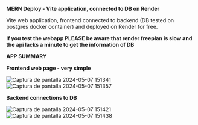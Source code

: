 **MERN Deploy - Vite application, connected to DB on Render**

Vite web application, frontend connected to backend (DB tested on postgres docker container) and deployed on Render for free.

**If you test the webapp PLEASE be aware that render freeplan is slow and the api lacks a minute to get the information of DB**

**APP SUMMARY**

**Frontend web page - very simple**

![Captura de pantalla 2024-05-07 151341](https://github.com/WuKiruru/Test-MERN-Deploy/assets/107038229/51266959-b3e3-4320-8bf3-9137647e5580)
![Captura de pantalla 2024-05-07 151357](https://github.com/WuKiruru/Test-MERN-Deploy/assets/107038229/77b37ed4-9fb8-4778-9a0b-65e8f47038b7)

**Backend connections to DB**

![Captura de pantalla 2024-05-07 151421](https://github.com/WuKiruru/Test-MERN-Deploy/assets/107038229/f7cf2412-a27c-415d-b27d-12ef145300f4)
![Captura de pantalla 2024-05-07 151438](https://github.com/WuKiruru/Test-MERN-Deploy/assets/107038229/03a03add-388d-4d50-924f-6431b0df5c7c)
